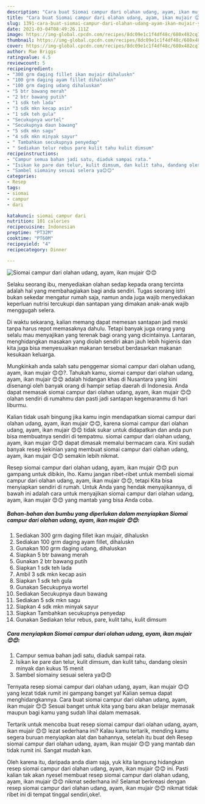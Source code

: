```yaml
---
description: "Cara buat Siomai campur dari olahan udang, ayam, ikan mujair 😊😊 yang enak Untuk Jualan"
title: "Cara buat Siomai campur dari olahan udang, ayam, ikan mujair 😊😊 yang enak Untuk Jualan"
slug: 1391-cara-buat-siomai-campur-dari-olahan-udang-ayam-ikan-mujair-yang-enak-untuk-jualan
date: 2021-03-04T08:49:26.111Z
image: https://img-global.cpcdn.com/recipes/8dc09e1c1f4df48c/680x482cq70/siomai-campur-dari-olahan-udang-ayam-ikan-mujair-😊😊-foto-resep-utama.jpg
thumbnail: https://img-global.cpcdn.com/recipes/8dc09e1c1f4df48c/680x482cq70/siomai-campur-dari-olahan-udang-ayam-ikan-mujair-😊😊-foto-resep-utama.jpg
cover: https://img-global.cpcdn.com/recipes/8dc09e1c1f4df48c/680x482cq70/siomai-campur-dari-olahan-udang-ayam-ikan-mujair-😊😊-foto-resep-utama.jpg
author: Mae Briggs
ratingvalue: 4.5
reviewcount: 5
recipeingredient:
- "300 grm daging fillet ikan mujair dihaluskn"
- "100 grm daging ayam fillet dihaluskn"
- "100 grm daging udang dihaluskan"
- "5 btr bawang merah"
- "2 btr bawang putih"
- "1 sdk teh lada"
- "3 sdk mkn kecap asin"
- "1 sdk teh gula"
- "Secukupnya wortel"
- "Secukupnya daun bawang"
- "5 sdk mkn sagu"
- "4 sdk mkn minyak sayur"
- " Tambahkan secukupnya penyedap"
- " Sediakan telur rebus pare kulit tahu kulit dimsum"
recipeinstructions:
- "Campur semua bahan jadi satu, diaduk sampai rata."
- "Isikan ke pare dan telur, kulit dimsum, dan kulit tahu, dandang olesin minyak dan kukus 15 menit"
- "Sambel siomainy sesuai selera ya😊😊"
categories:
- Resep
tags:
- siomai
- campur
- dari

katakunci: siomai campur dari 
nutrition: 101 calories
recipecuisine: Indonesian
preptime: "PT32M"
cooktime: "PT60M"
recipeyield: "4"
recipecategory: Dinner

---
```



![Siomai campur dari olahan udang, ayam, ikan mujair 😊😊](https://img-global.cpcdn.com/recipes/8dc09e1c1f4df48c/680x482cq70/siomai-campur-dari-olahan-udang-ayam-ikan-mujair-😊😊-foto-resep-utama.jpg)

Selaku seorang ibu, menyediakan olahan sedap kepada orang tercinta adalah hal yang membahagiakan bagi anda sendiri. Tugas seorang istri bukan sekedar mengatur rumah saja, namun anda juga wajib menyediakan keperluan nutrisi tercukupi dan santapan yang dimakan anak-anak wajib menggugah selera.

Di waktu  sekarang, kalian memang dapat memesan santapan jadi meski tanpa harus repot memasaknya dahulu. Tetapi banyak juga orang yang selalu mau menyajikan yang terenak bagi orang yang dicintainya. Lantaran, menghidangkan masakan yang diolah sendiri akan jauh lebih higienis dan kita juga bisa menyesuaikan makanan tersebut berdasarkan makanan kesukaan keluarga. 



Mungkinkah anda salah satu penggemar siomai campur dari olahan udang, ayam, ikan mujair 😊😊?. Tahukah kamu, siomai campur dari olahan udang, ayam, ikan mujair 😊😊 adalah hidangan khas di Nusantara yang kini disenangi oleh banyak orang di hampir setiap daerah di Indonesia. Anda dapat memasak siomai campur dari olahan udang, ayam, ikan mujair 😊😊 olahan sendiri di rumahmu dan pasti jadi santapan kegemaranmu di hari liburmu.

Kalian tidak usah bingung jika kamu ingin mendapatkan siomai campur dari olahan udang, ayam, ikan mujair 😊😊, karena siomai campur dari olahan udang, ayam, ikan mujair 😊😊 tidak sukar untuk didapatkan dan anda pun bisa membuatnya sendiri di tempatmu. siomai campur dari olahan udang, ayam, ikan mujair 😊😊 dapat dimasak memalui bermacam cara. Kini sudah banyak resep kekinian yang membuat siomai campur dari olahan udang, ayam, ikan mujair 😊😊 semakin lebih nikmat.

Resep siomai campur dari olahan udang, ayam, ikan mujair 😊😊 pun gampang untuk dibikin, lho. Kamu jangan ribet-ribet untuk membeli siomai campur dari olahan udang, ayam, ikan mujair 😊😊, tetapi Kita bisa menyiapkan sendiri di rumah. Untuk Anda yang hendak menyajikannya, di bawah ini adalah cara untuk menyajikan siomai campur dari olahan udang, ayam, ikan mujair 😊😊 yang mantab yang bisa Anda coba.

<!--inarticleads1-->

##### Bahan-bahan dan bumbu yang diperlukan dalam menyiapkan Siomai campur dari olahan udang, ayam, ikan mujair 😊😊:

1. Sediakan 300 grm daging fillet ikan mujair, dihaluskn
1. Sediakan 100 grm daging ayam fillet, dihaluskn
1. Gunakan 100 grm daging udang, dihaluskan
1. Siapkan 5 btr bawang merah
1. Gunakan 2 btr bawang putih
1. Siapkan 1 sdk teh lada
1. Ambil 3 sdk mkn kecap asin
1. Siapkan 1 sdk teh gula
1. Gunakan Secukupnya wortel
1. Sediakan Secukupnya daun bawang
1. Sediakan 5 sdk mkn sagu
1. Siapkan 4 sdk mkn minyak sayur
1. Siapkan  Tambahkan secukupnya penyedap
1. Gunakan  Sediakan telur rebus, pare, kulit tahu, kulit dimsum




<!--inarticleads2-->

##### Cara menyiapkan Siomai campur dari olahan udang, ayam, ikan mujair 😊😊:

1. Campur semua bahan jadi satu, diaduk sampai rata.
1. Isikan ke pare dan telur, kulit dimsum, dan kulit tahu, dandang olesin minyak dan kukus 15 menit
1. Sambel siomainy sesuai selera ya😊😊




Ternyata resep siomai campur dari olahan udang, ayam, ikan mujair 😊😊 yang lezat tidak rumit ini gampang banget ya! Kalian semua dapat menghidangkannya. Cara buat siomai campur dari olahan udang, ayam, ikan mujair 😊😊 Sesuai banget untuk kita yang baru akan belajar memasak maupun bagi kamu yang sudah lihai dalam memasak.

Tertarik untuk mencoba buat resep siomai campur dari olahan udang, ayam, ikan mujair 😊😊 lezat sederhana ini? Kalau kamu tertarik, mending kamu segera buruan menyiapkan alat dan bahannya, setelah itu buat deh Resep siomai campur dari olahan udang, ayam, ikan mujair 😊😊 yang mantab dan tidak rumit ini. Sangat mudah kan. 

Oleh karena itu, daripada anda diam saja, yuk kita langsung hidangkan resep siomai campur dari olahan udang, ayam, ikan mujair 😊😊 ini. Pasti kalian tak akan nyesel membuat resep siomai campur dari olahan udang, ayam, ikan mujair 😊😊 nikmat sederhana ini! Selamat berkreasi dengan resep siomai campur dari olahan udang, ayam, ikan mujair 😊😊 nikmat tidak ribet ini di tempat tinggal sendiri,oke!.

